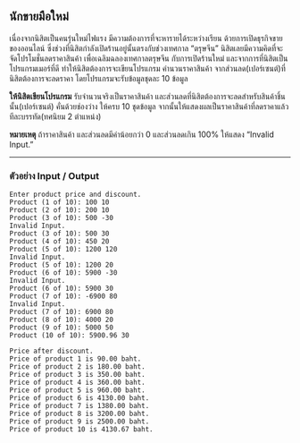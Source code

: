 นักขายมือใหม่
---

เนื่องจากนิสิตเป็นคนรุ่นใหม่ไฟแรง มีความต้องการที่จะหารายได้ระหว่างเรียน ด้วยการเปิดธุรกิจขายของออนไลน์ ซึ่งช่วงที่นิสิตกำลังเปิดร้านอยู่นั้นตรงกับช่วงเทศกาล “ตรุษจีน” นิสิตเลยมีความคิดที่จะจัดโปรโมชั่นลดราคาสินค้า เพื่อเฉลิมฉลองเทศกาลตรุษจีน กับการเปิดร้านใหม่ และจากการที่นิสิตเป็นโปรแกรมเมอร์ที่ดี ทำให้นิสิตต้องการจะเขียนโปรแกรม คำนวนราคาสินค้า จากส่วนลด(เปอร์เซนต์)ที่นิสิตต้องการจะลดราคา โดยโปรแกรมจะรับข้อมูลชุดละ 10 ข้อมูล

**ให้นิสิตเขียนโปรแกรม** รับจำนวนจริงเป็นราคาสินค้า และส่วนลดที่นิสิตต้องการจะลดสำหรับสินค้าชิ้นนั้น(เปอร์เซนต์) คั่นด้วยช่องว่าง ให้ครบ 10 ชุดข้อมูล จากนั้นให้แสดงผลเป็นราคาสินค้าที่ลดราคาแล้วทีละบรรทัด(ทศนิยม 2 ตำแหน่ง)

**หมายเหตุ** ถ้าราคาสินค้า และส่วนลดมีค่าน้อยกว่า 0 และส่วนลดเกิน 100% ให้แสดง “Invalid Input.”


---

### **ตัวอย่าง** **Input / Output**

```
Enter product price and discount.
Product (1 of 10): 100 10
Product (2 of 10): 200 10
Product (3 of 10): 500 -30
Invalid Input.
Product (3 of 10): 500 30
Product (4 of 10): 450 20
Product (5 of 10): 1200 120
Invalid Input.
Product (5 of 10): 1200 20
Product (6 of 10): 5900 -30
Invalid Input.
Product (6 of 10): 5900 30
Product (7 of 10): -6900 80
Invalid Input.
Product (7 of 10): 6900 80
Product (8 of 10): 4000 20
Product (9 of 10): 5000 50
Product (10 of 10): 5900.96 30

Price after discount.
Price of product 1 is 90.00 baht.
Price of product 2 is 180.00 baht.
Price of product 3 is 350.00 baht.
Price of product 4 is 360.00 baht.
Price of product 5 is 960.00 baht.
Price of product 6 is 4130.00 baht.
Price of product 7 is 1380.00 baht.
Price of product 8 is 3200.00 baht.
Price of product 9 is 2500.00 baht.
Price of product 10 is 4130.67 baht.

```
